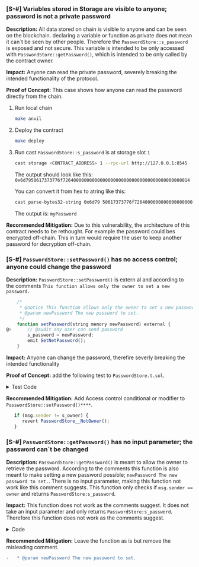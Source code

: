 ### [S-#] Variables stored in Storage are visible to anyone; password is not a private password

**Description:** All data stored on chain is visible to anyone and can be seen on the blockchain. declaring a variable or function as private does not mean it can´t be seen by other people. Therefore the `PasswordStore::s_password` is exposed and not secure. This variable is intended to be only accessed with `PasswordStore::getPassword()`, which is intended to be only called by the contract owner.

**Impact:** Anyone can read the private password, severely breaking the intended functionality of the protocol.

**Proof of Concept:**
This case shows how anyone can read the password directly from the chain.

1. Run local chain
   ```bash
   make anvil
   ```
2. Deploy the contract
   ```bash
   make deploy
   ```
3. Run cast
   `PasswordStore::s_password` is at storage slot `1`

   ```bash
   cast storage <CONTRACT_ADDRESS> 1 --rpc-url http://127.0.0.1:8545
   ```
   The output should look like this:
   `0x6d7950617373776f726400000000000000000000000000000000000000000014`

    You can convert it from hex to atring like this:
    ```bash
    cast parse-bytes32-string 0x6d79 50617373776f726400000000000000000000000000000000000000000014
    ```
    The output is: 
    `myPassword`

**Recommended Mitigation:** Due to this vulnerability, the architecture of this contract needs to be rethought. For example the password could bes encrypted off-chain. This in turn would require the user to keep another password for decryption off-chain.


### [S-#] `PasswordStore::setPassword()` has no access control; anyone could change the password

**Description:** `PasswordStore::setPassword()` is extern al and according to the comments `This function allows only the owner to set a new password.` 

```javascript
    /*
     * @notice This function allows only the owner to set a new password.
     * @param newPassword The new password to set.
     */
    function setPassword(string memory newPassword) external {
@>      // @audit any user can send password
        s_password = newPassword;
        emit SetNetPassword();
    }
```

**Impact:** Anyone can change the password, therefire severly breaking the intended functionality

**Proof of Concept:** add the following test to `PasswordStore.t.sol`.

<details>
<summary>Test Code</summary>

```javascript
   function test_anyone_can_set_password(address randomAddress) public {
      vm.assume(randomAddress != owner);
      vm.prank(randomAddress);
      string memory expectedPassword = "myNewPassword";
      passwordStore.setPassword(expectedPassword);

      vm.prank(owner);
      string memory actualPassword = passwordStore.getPassword();
      assertEq(actualPassword, expectedPassword);
   }
```

</details>

**Recommended Mitigation:** Add Access control conditional or modifier to `PasswordStore::setPassword()****`.

```javascript
   if (msg.sender != s_owner) {
      revert PasswordStore__NotOwner();
   }
```


### [S-#] `PasswordStore::getPassword()` has no input parameter; the password can´t be changed

**Description:** `PasswordStore::getPassword()` is meant to allow the owner to retrieve the password. According to the comments this function is also meant to make setting a new password possible; `newPassword The new password to set.`. There is no input parameter, making this function not work like this comment suggests. This function only checks if `msg.sender == owner` and returns `PasswordStore:s_password`.

**Impact:** This function does not work as the comments suggest. It does not take an input parameter and only returns `PasswordStore:s_password`. Therefore this function does not work as the comments suggest.

<details>
<summary>Code</summary>

```javascript
    /*
     * @notice This allows only the owner to retrieve the password.
     * @audit there is no newPassword param; function only returns @param s_password
     * @param newPassword The new password to set.
     */
    function getPassword() external view returns (string memory) {
        if (msg.sender != s_owner) {
            revert PasswordStore__NotOwner();
        }
        return s_password;
    }
```

</details>

**Recommended Mitigation:** Leave the function as is but remove the misleading comment.

```diff
-   * @param newPassword The new password to set.
```